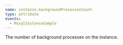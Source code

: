 ```yaml
---
name: instance.backgroundProcessesCount
type: attribute
events:
  - MssqlInstanceSample
---
```


The number of background processes on the instance.